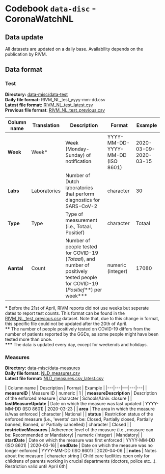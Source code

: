 # Codebook `data-disc` - CoronaWatchNL

## Data update

All datasets are updated on a daily base. Availability depends on the publication by RIVM.

## Data format

### Test

**Directory:** [data-misc/data-test](data-test) <br>
**Daily file format:** RIVM_NL_test_yyyy-mm-dd.csv<br>
**Latest file format:** [RIVM_NL_test_latest.csv](data-test/RIVM_NL_test_latest.csv)<br>
**Previous file format:** [RIVM_NL_test_previous.csv](data-test/RIVM_NL_test_previous.csv)<br>

| Column name | Translation | Description | Format | Example |
|---|---|---|---|---|
| **Week** | Week\* | Week (Monday-Sunday) of notification | YYYY-MM-DD-YYYY-MM-DD (ISO 8601) | 2020-03-09-2020-03-15 |
| **Labs** | Laboratories | Number of Dutch laboratories that perform diagnostics for SARS-CoV-2 | character | 30 |
| **Type** | Type | Type of measurement (i.e., Totaal, Positief) | character | Totaal |
| **Aantal** | Count | Number of people tested for COVID-19 (*Totaal*), and number of positively tested people for COVID-19 (*Positief*\*\*) per week\*\*\* | numeric (integer) | 17080|

**\*** Before the 21st of April, RIVM reports did not use weeks but seperate dates to report test counts. This format can be found in the [RIVM_NL_test_previous.csv](data-national/RIVM_NL_test_previous.csv) dataset. Note that, due to this change in format, this specific file could not be updated after the 20th of April.<br/> 
**\*\*** The number of people positively tested on COVID-19 differs from the number of patients reported by the GGDs, as some people might have been tested more than once. <br/>
**\*\*\*** The data is updated every day, except for weekends and holidays. <br/>


### Measures

**Directory:** [data-misc/data-measures](data-measures) <br>
**Daily file format:** [NLD_measures.csv](data-measures/NLD_measures.csv) <br>
**Latest file format:** [NLD_measures.csv_latest.csv](data-measures/NLD_measures_latest.csv)<br>

| Column name | Description | Format | Example |
|---|---|---|---|---|
| **measureID** | Measure ID | numeric | 1 |
| **measureDescription** | Description of the enforced measure | character | Schools/Univ. closure |
| **lastMeasureUpdate** | Date on which the measure was last updated | YYYY-MM-DD (ISO 8601) |  	2020-03-23 |
| **area** | The area in which the measure is/was enforced | character | National |
| **status** | Restriction status of the enforced measure (i.e., 'events' can be: Closed, Partially closed, Partially banned, Banned, or Partially cancelled) | character | Closed |
| **restrictiveMeasures** | Adherence level of the measure (i.e., measure can be: Recommended or Mandatory)  | numeric (integer) | Mandatory|
| **startDate** | Date on which the measure was first enforced | YYYY-MM-DD (ISO 8601) | 2020-03-16|
| **endDate** | Date on which the measure was no longer enforced | YYYY-MM-DD (ISO 8601) | 2020-04-06 |
| **notes** | Notes about the measure | character string | Child care facilities open only for childrens of parents working in crucial departments (doctors, police etc...). Restriction valid until April 6th|